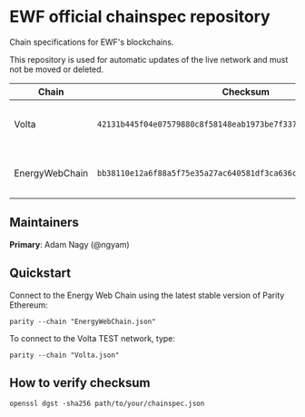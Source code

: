 # EWF official chainspec repository
Chain specifications for EWF's blockchains.

This repository is used for automatic updates of the live network and must not be moved or deleted.

|      Chain       |                              Checksum                              |   URL   |
| ---------------- |:-----------------------------------------------------------------: | :------ |
| Volta            | `42131b445f04e07579880c8f58148eab1973be7f337536a0343bd44e0e0a40d8` | [https://raw.githubusercontent.com/energywebfoundation/ewf-chainspec/4f0c2cf8eb0fe5735873d0491916ddfd6e8ef94c/Volta.json](https://raw.githubusercontent.com/energywebfoundation/ewf-chainspec/4f0c2cf8eb0fe5735873d0491916ddfd6e8ef94c/Volta.json) |
| EnergyWebChain   | `bb38110e12a6f88a5f75e35a27ac640581df3ca636c32781b9108094e73f2e17` | [https://raw.githubusercontent.com/energywebfoundation/ewf-chainspec/4f0c2cf8eb0fe5735873d0491916ddfd6e8ef94c/EnergyWebChain.json](https://raw.githubusercontent.com/energywebfoundation/ewf-chainspec/4f0c2cf8eb0fe5735873d0491916ddfd6e8ef94c/EnergyWebChain.json) |

## Maintainers
**Primary**: Adam Nagy (@ngyam)

## Quickstart
Connect to the Energy Web Chain using the latest stable version of Parity Ethereum:
```
parity --chain "EnergyWebChain.json"
```

To connect to the Volta TEST network, type:
```
parity --chain "Volta.json"
```

## How to verify checksum
```
openssl dgst -sha256 path/to/your/chainspec.json
```
